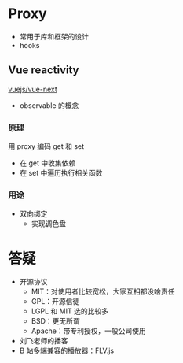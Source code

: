 # Proxy

- 常用于库和框架的设计
- hooks

## Vue reactivity

[vuejs/vue-next](https://github.com/vuejs/vue-next/tree/master/packages/reactivity)

- observable 的概念

### 原理

用 proxy 编码 get 和 set

- 在 get 中收集依赖
- 在 set 中遍历执行相关函数

### 用途

- 双向绑定
    - 实现调色盘

# 答疑
- 开源协议
    - MIT：对使用者比较宽松，大家互相都没啥责任
    - GPL：开源信徒
    - LGPL 和 MIT 选的比较多
    - BSD：更无所谓
    - Apache：带专利授权，一般公司使用
- 刘飞老师的播客
- B 站多端兼容的播放器：FLV.js